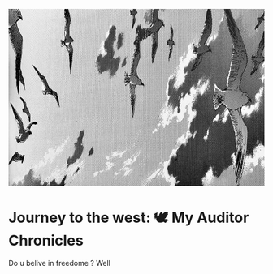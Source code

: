 <img 
src="./imges/freedome.jpg"
 height="350px"
width="1500px"
/>

#  Journey to the west: 🕊️ My Auditor Chronicles

Do u belive in freedome ?
Well 